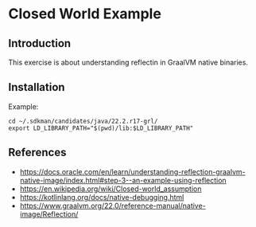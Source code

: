 # Closed World Example

## Introduction

This exercise is about understanding reflectin in GraalVM native binaries.

## Installation

Example:

```shell
cd ~/.sdkman/candidates/java/22.2.r17-grl/
export LD_LIBRARY_PATH="$(pwd)/lib:$LD_LIBRARY_PATH"
```

## References

- https://docs.oracle.com/en/learn/understanding-reflection-graalvm-native-image/index.html#step-3--an-example-using-reflection
- https://en.wikipedia.org/wiki/Closed-world_assumption
- https://kotlinlang.org/docs/native-debugging.html
- https://www.graalvm.org/22.0/reference-manual/native-image/Reflection/